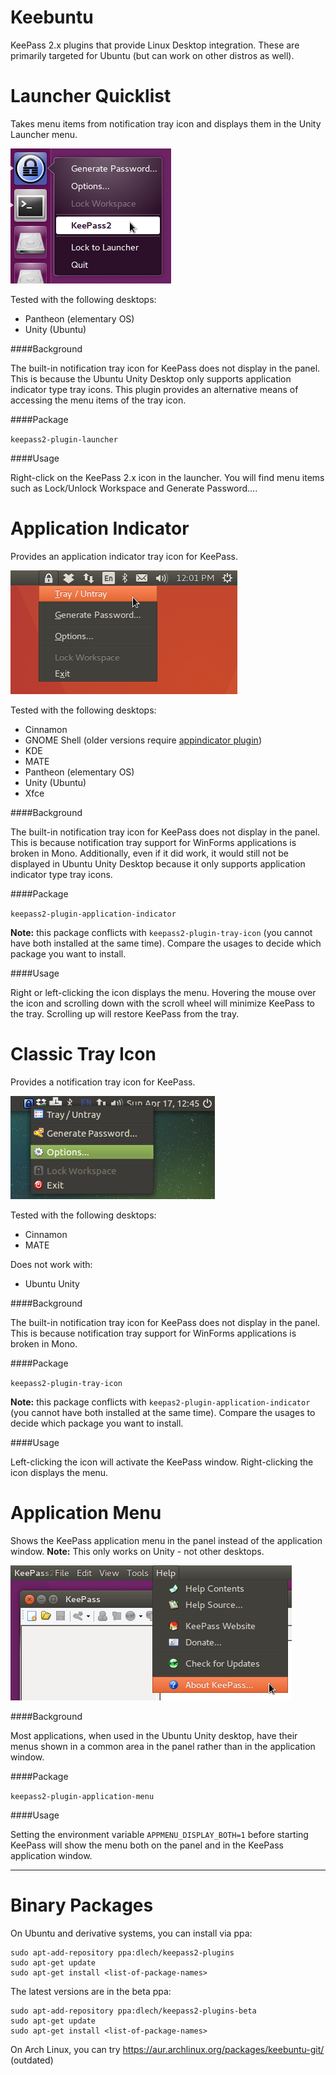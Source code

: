 Keebuntu
========

KeePass 2.x plugins that provide Linux Desktop integration. These are
primarily targeted for Ubuntu (but can work on other distros as well).


Launcher Quicklist
==================

Takes menu items from notification tray icon and displays them in the Unity
Launcher menu.

![Ubuntu launcher screenshot](doc/images/ubuntu-launcher-screenshot.png)

Tested with the following desktops:

* Pantheon (elementary OS)
* Unity (Ubuntu)

####Background

The built-in notification tray icon for KeePass does not display in the panel.
This is because the Ubuntu Unity Desktop only supports application indicator
type tray icons. This plugin provides an alternative means of accessing the
menu items of the tray icon.

####Package

`keepass2-plugin-launcher`

####Usage

Right-click on the KeePass 2.x icon in the launcher. You will find menu items
such as Lock/Unlock Workspace and Generate Password….



Application Indicator
=====================

Provides an application indicator tray icon for KeePass.

![Ubuntu application indicator screenshot](doc/images/ubuntu-app-indicator-screenshot.png)

Tested with the following desktops:

* Cinnamon
* GNOME Shell (older versions require [appindicator plugin])
* KDE
* MATE
* Pantheon (elementary OS)
* Unity (Ubuntu)
* Xfce

[appindicator plugin]: https://extensions.gnome.org/extension/615/appindicator-support/

####Background

The built-in notification tray icon for KeePass does not display in the panel.
This is because notification tray support for WinForms applications is broken
in Mono. Additionally, even if it did work, it would still not be displayed in
Ubuntu Unity Desktop because it only supports application indicator type tray
icons.

####Package

`keepass2-plugin-application-indicator`

**Note:** this package conflicts with `keepass2-plugin-tray-icon` (you cannot
have both installed at the same time). Compare the usages to decide which
package you want to install.

####Usage

Right or left-clicking the icon displays the menu. Hovering the mouse over the
icon and scrolling down with the scroll wheel will minimize KeePass to the
tray. Scrolling up will restore KeePass from the tray.


Classic Tray Icon
=================

Provides a notification tray icon for KeePass.

![MATE launcher screenshot](doc/images/mate-tray-icon-screenshot.png)

Tested with the following desktops:

* Cinnamon
* MATE

Does not work with:

* Ubuntu Unity

####Background

The built-in notification tray icon for KeePass does not display in the panel.
This is because notification tray support for WinForms applications is broken
in Mono.

####Package

`keepass2-plugin-tray-icon`

**Note:** this package conflicts with `keepas2-plugin-application-indicator`
(you cannot have both installed at the same time). Compare the usages to decide
which package you want to install.

####Usage

Left-clicking the icon will activate the KeePass window. Right-clicking the
icon displays the menu.


Application Menu
================

Shows the KeePass application menu in the panel instead of the application
window. **Note:** This only works on Unity - not other desktops.

![Ubuntu application indicator screenshot](doc/images/ubuntu-app-menu-screenshot.png)

####Background

Most applications, when used in the Ubuntu Unity desktop, have their menus
shown in a common area in the panel rather than in the application window.

####Package

`keepass2-plugin-application-menu`

####Usage

Setting the environment variable `APPMENU_DISPLAY_BOTH=1` before starting
KeePass will show the menu both on the panel and in the KeePass application
window.


-----


Binary Packages
===============

On Ubuntu and derivative systems, you can install via ppa:

```
sudo apt-add-repository ppa:dlech/keepass2-plugins
sudo apt-get update
sudo apt-get install <list-of-package-names>
```

The latest versions are in the beta ppa:
```
sudo apt-add-repository ppa:dlech/keepass2-plugins-beta
sudo apt-get update
sudo apt-get install <list-of-package-names>
```

On Arch Linux, you can try https://aur.archlinux.org/packages/keebuntu-git/ (outdated)
